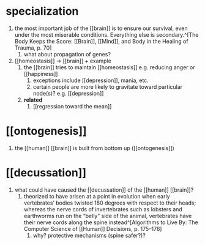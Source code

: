 # specialization
1. the most important job of the [[brain]] is to ensure our survival, even under the most miserable conditions. Everything else is secondary.^[The Body Keeps the Score: [[Brain]], [[Mind]], and Body in the Healing of Trauma, p. 70]
	1. what about propagation of genes?
2. [[homeostasis]] → [[brain]] + example
	1. the [[brain]] tries to maintain [[homeostasis]] e.g. reducing anger or [[happiness]]
		1. exceptions include [[depression]], mania, etc.
		2. certain people are more likely to gravitate toward particular node(s)? e.g. [[depression]]
	2. **related**
		1. [[regression toward the mean]]

# [[ontogenesis]]
1. the [[human]] [[brain]] is built from bottom up ([[ontogenesis]])

# [[decussation]]
1. what could have caused the [[decussation]] of the [[human]] [[brain]]?
	1. theorized to have arisen at a point in evolution when early vertebrates’ bodies twisted 180 degrees with respect to their heads; whereas the nerve cords of invertebrates such as lobsters and earthworms run on the “belly” side of the animal, vertebrates have their nerve cords along the spine instead^[Algorithms to Live By: The Computer Science of [[Human]] Decisions, p. 175–176]
		1. why? protective mechanisms (spine safer?)?